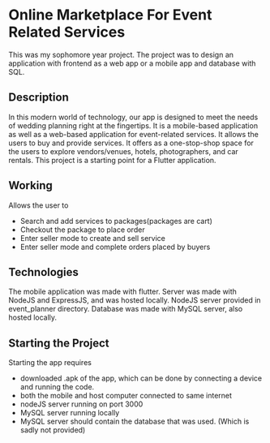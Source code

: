 # Online Marketplace For Event Related Services

This was my sophomore year project. The project was to design an application with frontend as a web app or a mobile app and database with SQL.

## Description

In this modern world of technology, our app is designed to meet the needs of wedding planning right
at the fingertips. It is a mobile-based application as well as a web-based application for event-related
services. It allows the users to buy and provide services. It offers as a one-stop-shop space for the users to explore vendors/venues, hotels, photographers, and car rentals. This project is a starting point for a Flutter application. 

## Working

Allows the user to
- Search and add services to packages(packages are cart)
- Checkout the package to place order
- Enter seller mode to create and sell service
- Enter seller mode and complete orders placed by buyers

## Technologies

The mobile application was made with flutter.
Server was made with NodeJS and ExpressJS, and was hosted locally.
NodeJS server provided in event_planner directory.
Database was made with MySQL server, also hosted locally.

## Starting the Project

Starting the app requires 
- downloaded .apk of the app, which can be done by connecting a device and running the code.
- both the mobile and host computer connected to same internet
- nodeJS server running on port 3000
- MySQL server running locally
- MySQL server should contain the database that was used. (Which is sadly not provided)